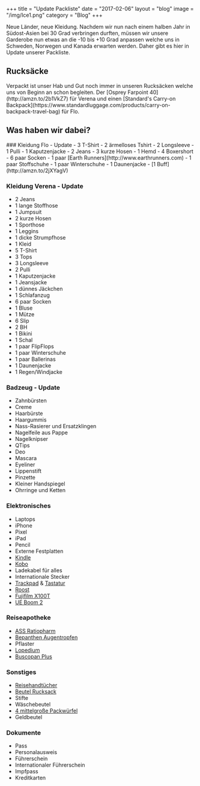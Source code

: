 +++
title = "Update Packliste"
date = "2017-02-06"
layout = "blog"
image = "/img/Ice1.png"
category = "Blog"
+++

Neue Länder, neue Kleidung. Nachdem wir nun nach einem halben Jahr in Südost-Asien bei 30 Grad verbringen durften, müssen wir unsere Garderobe nun etwas an die -10 bis +10 Grad anpassen welche uns in Schweden, Norwegen und Kanada erwarten werden. Daher gibt es hier in Update unserer Packliste.

<!--more-->

<h2>Rucksäcke</h2>
Verpackt ist unser Hab und Gut noch immer in unseren Rucksäcken welche uns von Beginn an schon begleiten. Der [Osprey Farpoint 40](http://amzn.to/2b1VkZ7) für Verena und einen [Standard's Carry-on Backpack](https://www.standardluggage.com/products/carry-on-backpack-travel-bag) für Flo.
<h2>Was haben wir dabei?</h2>
### Kleidung Flo - Update
- 3 T-Shirt
- 2 ärmelloses Tshirt
- 2 Longsleeve
- 1 Pulli
- 1 Kaputzenjacke
- 2 Jeans
- 3 kurze Hosen
- 1 Hemd
- 4 Boxershort
- 6 paar Socken
- 1 paar [Earth Runners](http://www.earthrunners.com)
- 1 paar Stoffschuhe
- 1 paar Winterschuhe
- 1 Daunenjacke
- [1 Buff](http://amzn.to/2jXYagV)

### Kleidung Verena - Update
- 2 Jeans
- 1 lange Stoffhose
- 1 Jumpsuit
- 2 kurze Hosen
- 1 Sporthose
- 1 Leggins
- 1 dicke Strumpfhose
- 1 Kleid
- 5 T-Shirt
- 3 Tops
- 3 Longsleeve
- 2 Pulli
- 1 Kaputzenjacke
- 1 Jeansjacke
- 1 dünnes Jäckchen
- 1 Schlafanzug
- 6 paar Socken
- 1 Bluse
- 1 Mütze
- 6 Slip
- 2 BH
- 1 Bikini
- 1 Schal
- 1 paar FlipFlops
- 1 paar Winterschuhe
- 1 paar Ballerinas
- 1 Daunenjacke
- 1 Regen/Windjacke

### Badzeug - Update
- Zahnbürsten
- Creme
- Haarbürste
- Haargummis
- Nass-Rasierer und Ersatzklingen
- Nagelfeile aus Pappe
- Nagelknipser
- QTips
- Deo
- Mascara
- Eyeliner
- Lippenstift
- Pinzette
- Kleiner Handspiegel
- Ohrringe und Ketten

### Elektronisches
- Laptops
- iPhone
- Pixel
- iPad
- Pencil
- Externe Festplatten
- [Kindle](http://amzn.to/2aT9qrX)
- [Kobo](http://amzn.to/2aT9WGj)
- Ladekabel für alles
- Internationale Stecker
- [Trackpad](http://amzn.to/2jYfRSw) &amp; [Tastatur](http://amzn.to/2asJPcy)
- [Roost](https://www.therooststand.com)
- [Fujifilm X100T](http://amzn.to/2asJqXK)
- [UE Boom 2](http://amzn.to/2bp2h2V)

### Reiseapotheke
- [ASS Ratiopharm](http://amzn.to/2b1VYGb)
- [Bepanthen Augentropfen](http://amzn.to/2b1Vxvl)
- Pflaster
- [Lopedium](http://amzn.to/2jYcNGe)
- [Buscopan Plus](http://amzn.to/2aF1M5d)

### Sonstiges
- [Reisehandtücher](https://www.bergfreunde.de/sea-to-summit-drylite-towel-microfaserhandtuch/?backlink=eyJ1cmwiOiJcL21hcmtlblwvc2VhLXRvLXN1bW1pdFwvbWlrcm9mYXNlcmhhbmR0dWVjaGVyXC8jZTQ2NjhmNTYwZGY5NmNhOTRiZTA2OWQ3ZDM4YzIiLCJoYXNoIjoiYTgzM2NmMjIxZDM2MjEzYjRlNWYxOTIxODJhOWNlZmEifQ==)
- [Beutel Rucksack](http://amzn.to/2aTdZUD)
- Stifte
- Wäschebeutel
- [4 mittelgroße Packwürfel](http://amzn.to/2b1Vlwn)
- Geldbeutel

### Dokumente
- Pass
- Personalausweis
- Führerschein
- Internationaler Führerschein
- Impfpass
- Kreditkarten
